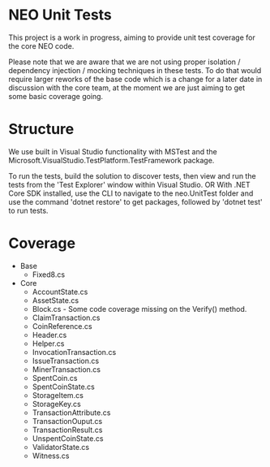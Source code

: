 NEO Unit Tests
====================

This project is a work in progress, aiming to provide unit test coverage for the core NEO code.

Please note that we are aware that we are not using proper isolation / dependency injection / mocking techniques in these tests. To do that would require larger reworks of the base code which is a change for a later date in discussion with the core team, at the moment we are just aiming to get some basic coverage going.

Structure
====================

We use built in Visual Studio functionality with MSTest and the Microsoft.VisualStudio.TestPlatform.TestFramework package. 

To run the tests, build the solution to discover tests, then view and run the tests from the 'Test Explorer' window within Visual Studio.
OR
With .NET Core SDK installed, use the CLI to navigate to the neo.UnitTest folder and use the command 'dotnet restore' to get packages, followed by 'dotnet test' to run tests.

Coverage
====================

* Base
	* Fixed8.cs
* Core
	* AccountState.cs
	* AssetState.cs
	* Block.cs - Some code coverage missing on the Verify() method.
	* ClaimTransaction.cs	
	* CoinReference.cs	
	* Header.cs
	* Helper.cs
	* InvocationTransaction.cs
	* IssueTransaction.cs
	* MinerTransaction.cs
	* SpentCoin.cs
	* SpentCoinState.cs
	* StorageItem.cs
	* StorageKey.cs
	* TransactionAttribute.cs
	* TransactionOuput.cs
	* TransactionResult.cs
	* UnspentCoinState.cs
	* ValidatorState.cs
	* Witness.cs